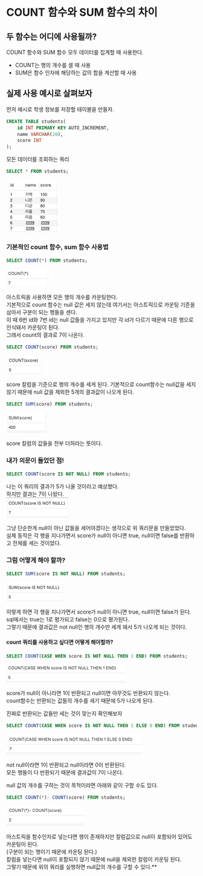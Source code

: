 # COUNT 함수와 SUM 함수의 차이

## 두 함수는 어디에 사용될까?
COUNT 함수와 SUM 함수 모두 데이터를 집계할 때 사용한다.  
- COUNT는 행의 개수를 셀 때 사용
- SUM은 함수 인자에 해당하는 값의 합을 계산할 때 사용

## 실제 사용 예시로 살펴보자

먼저 예시로 학생 정보를 저장할 테이블을 만들자.
``` sql
CREATE TABLE students(
	id INT PRIMARY KEY AUTO_INCREMENT,
    name VARCHAR(20),
    score INT
);
```
모든 데이터를 조회하는 쿼리
``` sql
SELECT * FROM students;
```
![select_all](image/select_query.png)

### 기본적인 count 함수, sum 함수 사용법

``` sql
SELECT COUNT(*) FROM students;
```
![count_asterisk.png](image/count_asterisk.png)

아스트릭을 사용하면 모든 행의 개수를 카운팅한다.  
기본적으로 count 함수는 null 값은 세지 않는데 여기서는 아스트릭으로 카운팅 기준을 삼아서 구분이 되는 행들을 센다.  
이 때 6번 id와 7번 id는 null 값들을 가지고 있지만 각 id가 다르기 때문에 다른 행으로 인식돼서 카운팅이 된다.  
그래서 count의 결과로 7이 나온다.

```sql
SELECT COUNT(score) FROM students;
```
![select_score_count](image/select_score_count.png)

score 칼럼을 기준으로 행의 개수를 세게 된다.
기본적으로 count함수는 null값을 세지 않기 때문에 null 값을 제외한 5개의 결과값이 나오게 된다.

``` sql
SELECT SUM(score) FROM students;
```
![sum_query](image/sum_query.png)

score 칼럼의 값들을 전부 더하라는 뜻이다.


### 내가 의문이 들었던 점!

``` sql
SELECT COUNT(score IS NOT NULL) FROM students;
```

나는 이 쿼리의 결과가 5가 나올 것이라고 예상했다.  
하지만 결과는 7이 나왔다.  
![incorrect_count_query.png](image/incorrect_count_query.png)

그냥 단순한게 null이 아닌 값들을 세어야겠다는 생각으로 위 쿼리문을 만들었었다.  
실제 동작은 각 행을 지나가면서 score가 null이 아니면 true, null이면 false를 반환하고 전체를 세는 것이었다.  

### 그럼 어떻게 해야 할까?

``` sql
SELECT SUM(score IS NOT NULL) FROM students;
```
![sum_query2](image/sum_query2.png)

이렇게 하면 각 행을 지나가면서 score가 null이 아니면 true, null이면 false가 된다.  
sql에서는 true는 1로 평가되고 false는 0으로 평가된다.  
그렇기 때문에 결과값은 not null인 행의 개수만 세게 돼서 5가 나오게 되는 것이다.  

#### count 쿼리를 사용하고 싶다면 어떻게 해야할까?  
``` sql
SELECT COUNT(CASE WHEN score IS NOT NULL THEN 1 END) FROM students;
```
![diff_count_query](image/diff_count_query.png)

score가 null이 아니라면 1이 반환되고 null이면 아무것도 반환되지 않는다.  
count함수는 반환되는 값들의 개수를 세기 때문에 5가 나오게 된다.

진짜로 반환되는 값들만 세는 것이 맞는지 확인해보자
```sql
SELECT COUNT(CASE WHEN score IS NOT NULL THEN 1 ELSE 0 END) FROM students;
```
![diff_count_query2](image/diff_count_query2.png)  

not null이라면 1이 반환되고 null이라면 0이 반환된다.    
모든 행들이 다 반환되기 때문에 결과값이 7이 나온다.


null 값의 개수를 구하는 것이 목적이라면 아래와 같이 구할 수도 있다.  
```sql
SELECT COUNT(*)- COUNT(score) FROM students;
```

![diff_count_query3](image/diff_count_query3.png)

아스트릭을 함수인자로 넣는다면 행이 존재하지만 칼럼값으로 null이 포함되어 있어도 카운팅이 된다.  
(구분이 되는 행이기 때문에 카운팅 된다.)    
칼럼을 넣는다면 null이 포함되지 않기 때문에 null을 제외한 칼럼이 카운팅 된다.  
그렇기 때문에 위의 쿼리를 실행하면 null값의 개수를 구할 수 있다.**